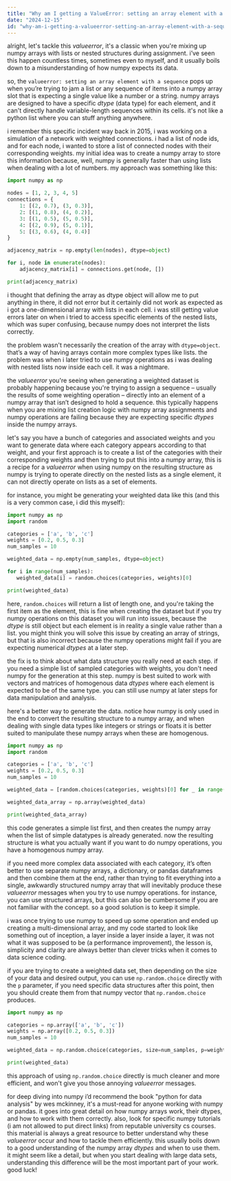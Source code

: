 ```yaml
---
title: "Why am I getting a ValueError: setting an array element with a sequence for generating a weighted data set?"
date: "2024-12-15"
id: "why-am-i-getting-a-valueerror-setting-an-array-element-with-a-sequence-for-generating-a-weighted-data-set"
---
```


alright, let's tackle this *valueerror*, it's a classic when you're mixing up numpy arrays with lists or nested structures during assignment. i’ve seen this happen countless times, sometimes even to myself, and it usually boils down to a misunderstanding of how numpy expects its data.

so, the `valueerror: setting an array element with a sequence` pops up when you’re trying to jam a list or any sequence of items into a numpy array slot that is expecting a single value like a number or a string. numpy arrays are designed to have a specific *dtype* (data type) for each element, and it can't directly handle variable-length sequences within its cells. it's not like a python list where you can stuff anything anywhere.

i remember this specific incident way back in 2015, i was working on a simulation of a network with weighted connections. i had a list of node ids, and for each node, i wanted to store a list of connected nodes with their corresponding weights. my initial idea was to create a numpy array to store this information because, well, numpy is generally faster than using lists when dealing with a lot of numbers. my approach was something like this:

```python
import numpy as np

nodes = [1, 2, 3, 4, 5]
connections = {
    1: [(2, 0.7), (3, 0.3)],
    2: [(1, 0.8), (4, 0.2)],
    3: [(1, 0.5), (5, 0.5)],
    4: [(2, 0.9), (5, 0.1)],
    5: [(3, 0.6), (4, 0.4)]
}

adjacency_matrix = np.empty(len(nodes), dtype=object)

for i, node in enumerate(nodes):
    adjacency_matrix[i] = connections.get(node, [])

print(adjacency_matrix)
```

i thought that defining the array as dtype object will allow me to put anything in there, it did not error but it certainly did not work as expected as i got a one-dimensional array with lists in each cell. i was still getting value errors later on when i tried to access specific elements of the nested lists, which was super confusing, because numpy does not interpret the lists correctly.

the problem wasn't necessarily the creation of the array with `dtype=object`. that’s a way of having arrays contain more complex types like lists. the problem was when i later tried to use numpy operations as i was dealing with nested lists now inside each cell. it was a nightmare.

the *valueerror* you're seeing when generating a weighted dataset is probably happening because you're trying to assign a sequence – usually the results of some weighting operation – directly into an element of a numpy array that isn’t designed to hold a sequence. this typically happens when you are mixing list creation logic with numpy array assignments and numpy operations are failing because they are expecting specific *dtypes* inside the numpy arrays.

let's say you have a bunch of categories and associated weights and you want to generate data where each category appears according to that weight, and your first approach is to create a list of the categories with their corresponding weights and then trying to put this into a numpy array, this is a recipe for a *valueerror* when using numpy on the resulting structure as numpy is trying to operate directly on the nested lists as a single element, it can not directly operate on lists as a set of elements.

for instance, you might be generating your weighted data like this (and this is a very common case, i did this myself):

```python
import numpy as np
import random

categories = ['a', 'b', 'c']
weights = [0.2, 0.5, 0.3]
num_samples = 10

weighted_data = np.empty(num_samples, dtype=object)

for i in range(num_samples):
   weighted_data[i] = random.choices(categories, weights)[0]

print(weighted_data)
```

here, `random.choices` will return a list of length one, and you're taking the first item as the element, this is fine when creating the dataset but if you try numpy operations on this dataset you will run into issues, because the *dtype* is still object but each element is in reality a single value rather than a list. you might think you will solve this issue by creating an array of strings, but that is also incorrect because the numpy operations might fail if you are expecting numerical *dtypes* at a later step.

the fix is to think about what data structure you really need at each step. if you need a simple list of sampled categories with weights, you don't need numpy for the generation at this step. numpy is best suited to work with vectors and matrices of homogenous data *dtypes* where each element is expected to be of the same type. you can still use numpy at later steps for data manipulation and analysis.

here's a better way to generate the data. notice how numpy is only used in the end to convert the resulting structure to a numpy array, and when dealing with single data types like integers or strings or floats it is better suited to manipulate these numpy arrays when these are homogenous.

```python
import numpy as np
import random

categories = ['a', 'b', 'c']
weights = [0.2, 0.5, 0.3]
num_samples = 10

weighted_data = [random.choices(categories, weights)[0] for _ in range(num_samples)]

weighted_data_array = np.array(weighted_data)

print(weighted_data_array)
```

this code generates a simple list first, and then creates the numpy array when the list of simple datatypes is already generated. now the resulting structure is what you actually want if you want to do numpy operations, you have a homogenous numpy array.

if you need more complex data associated with each category, it’s often better to use separate numpy arrays, a dictionary, or pandas dataframes and then combine them at the end, rather than trying to fit everything into a single, awkwardly structured numpy array that will inevitably produce these *valueerror* messages when you try to use numpy operations. for instance, you can use structured arrays, but this can also be cumbersome if you are not familiar with the concept. so a good solution is to keep it simple.

i was once trying to use numpy to speed up some operation and ended up creating a multi-dimensional array, and my code started to look like something out of inception, a layer inside a layer inside a layer, it was not what it was supposed to be (a performance improvement), the lesson is, simplicity and clarity are always better than clever tricks when it comes to data science coding.

if you are trying to create a weighted data set, then depending on the size of your data and desired output, you can use `np.random.choice` directly with the `p` parameter, if you need specific data structures after this point, then you should create them from that numpy vector that `np.random.choice` produces.

```python
import numpy as np

categories = np.array(['a', 'b', 'c'])
weights = np.array([0.2, 0.5, 0.3])
num_samples = 10

weighted_data = np.random.choice(categories, size=num_samples, p=weights)

print(weighted_data)
```

this approach of using `np.random.choice` directly is much cleaner and more efficient, and won't give you those annoying *valueerror* messages.

for deep diving into numpy i’d recommend the book "python for data analysis" by wes mckinney, it's a must-read for anyone working with numpy or pandas. it goes into great detail on how numpy arrays work, their dtypes, and how to work with them correctly. also, look for specific numpy tutorials (i am not allowed to put direct links) from reputable university cs courses. this material is always a great resource to better understand why these *valueerror* occur and how to tackle them efficiently. this usually boils down to a good understanding of the numpy array *dtypes* and when to use them. it might seem like a detail, but when you start dealing with large data sets, understanding this difference will be the most important part of your work. good luck!
